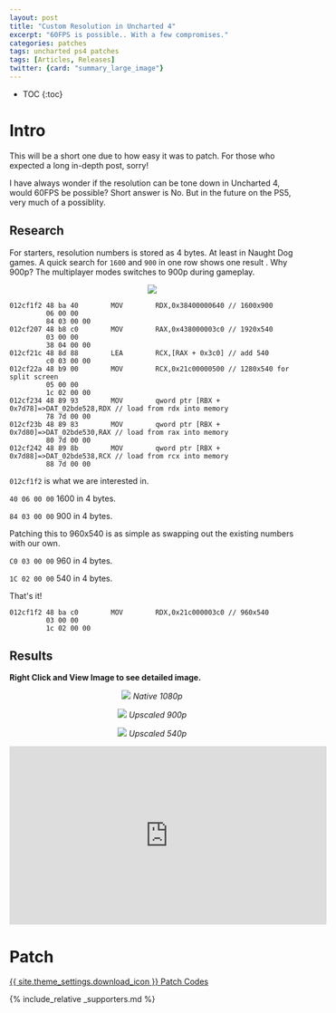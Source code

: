 ```yaml
---
layout: post
title: "Custom Resolution in Uncharted 4"
excerpt: "60FPS is possible.. With a few compromises."
categories: patches
tags: uncharted ps4 patches
tags: [Articles, Releases]
twitter: {card: "summary_large_image"}
---
```


* TOC
{:toc}

# Intro

This will be a short one due to how easy it was to patch. For those who expected a long in-depth post, sorry!

I have always wonder if the resolution can be tone down in Uncharted 4, would 60FPS be possible? Short answer is No. But in the future on the PS5, very much of a possiblity.

## Research

For starters, resolution numbers is stored as 4 bytes. At least in Naught Dog games. A quick search for `1600` and `900` in one row shows one result . Why 900p? The multiplayer modes switches to 900p during gameplay.

<p align="center">
<img src="{% link assets/images/uc4-60fps-dream/ghidra-900p-search.png %}">
</p>

```
012cf1f2 48 ba 40        MOV        RDX,0x38400000640 // 1600x900
         06 00 00 
         84 03 00 00
012cf207 48 b8 c0        MOV        RAX,0x438000003c0 // 1920x540
         03 00 00 
         38 04 00 00
012cf21c 48 8d 88        LEA        RCX,[RAX + 0x3c0] // add 540
         c0 03 00 00
012cf22a 48 b9 00        MOV        RCX,0x21c00000500 // 1280x540 for split screen
         05 00 00 
         1c 02 00 00
012cf234 48 89 93        MOV        qword ptr [RBX + 0x7d78]=>DAT_02bde528,RDX // load from rdx into memory
         78 7d 00 00
012cf23b 48 89 83        MOV        qword ptr [RBX + 0x7d80]=>DAT_02bde530,RAX // load from rax into memory
         80 7d 00 00
012cf242 48 89 8b        MOV        qword ptr [RBX + 0x7d88]=>DAT_02bde538,RCX // load from rcx into memory
         88 7d 00 00
```

`012cf1f2` is what we are interested in.

`40 06 00 00` 1600 in 4 bytes.

`84 03 00 00` 900 in 4 bytes.

Patching this to 960x540 is as simple as swapping out the existing numbers with our own.

`C0 03 00 00` 960 in 4 bytes.

`1C 02 00 00` 540 in 4 bytes.

That's it!

```
012cf1f2 48 ba c0        MOV        RDX,0x21c000003c0 // 960x540
         03 00 00 
         1c 02 00 00
```

## Results

**Right Click and View Image to see detailed image.**

<p align="center">
<img src="{% link assets/images/uc4-60fps-dream/u4-patch0.png %}">
<em>Native 1080p</em>
</p>

<p align="center">
<img src="{% link assets/images/uc4-60fps-dream/u4-patch1.png %}">
<em>Upscaled 900p</em>
</p>

<p align="center">
<img src="{% link assets/images/uc4-60fps-dream/u4-patch2.png %}">
<em>Upscaled 540p</em>
</p>

<div align="center" class="video-container">
<iframe width="560" height="315" src="https://www.youtube.com/embed/k1t4NtmV68M" title="YouTube video player" frameborder="0" allow="accelerometer; autoplay; clipboard-write; encrypted-media; gyroscope; picture-in-picture" allowfullscreen></iframe>
</div>

# Patch

<a href="https://github.com/illusion0001/illusion0001.github.io/blob/main/_patches/uncharted4.md#custom-resolution" class="button" role="button">{{ site.theme_settings.download_icon }} Patch Codes</a>

{% include_relative _supporters.md %}
